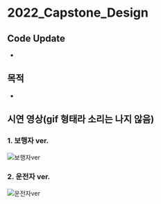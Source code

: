 # 2022_Capstone_Design

## Code Update
- 

## 목적
- 


## 시연 영상(gif 형태라 소리는 나지 않음)

### 1. 보행자 ver.
![보행자ver](https://user-images.githubusercontent.com/62232217/174145938-919def26-deea-4aaf-a32b-5da4dad5832e.gif)

### 2. 운전자 ver.
![운전자ver](https://user-images.githubusercontent.com/62232217/174145988-dfeb4f41-e22f-4688-a80d-90eedd507f49.gif)
